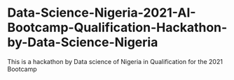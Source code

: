 # Data-Science-Nigeria-2021-AI-Bootcamp-Qualification-Hackathon-by-Data-Science-Nigeria
This is a hackathon by Data science of Nigeria in Qualification for the 2021 Bootcamp
